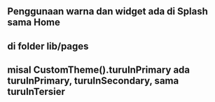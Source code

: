 ## Penggunaan warna dan widget ada di Splash sama Home

## di folder lib/pages

## misal CustomTheme().turuInPrimary ada turuInPrimary, turuInSecondary, sama turuInTersier
